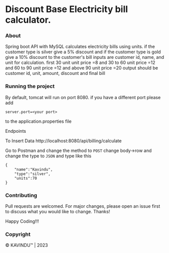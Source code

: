 # Discount Base Electricity bill calculator.

### About
Spring boot API with MySQL calculates electricity bills using units.  if the customer type is silver give a 5% discount and if the customer type 
is gold give a 10% discount to the customer's bill inputs are customer id, name, and unit for calculation. first 30 unit unit price =8 and 30 
to 60 unit price =12 and 60 to 90 unit price =12 and above 90 unit price =20 output should be customer id, unit, amount, discount and
final bill

### Running the project
By default, tomcat will run on port 8080. if you have a different port please add
```
server.port=<your port>
```
to the application.properties file

Endpoints

To Insert Data
http://localhost:8080/api/billing/calculate <br>

Go to Postman and change the method to `POST` change body->row and change the type to `JSON` and type like this

```
{
    "name":"Kavindu",
    "type":"silver",
    "units":70
}
```



### Contributing
Pull requests are welcomed. For major changes, please open an issue first to discuss what you would like to change. Thanks!

Happy Coding!!!

### Copyright
© KAVINDU™ | 2023
